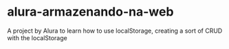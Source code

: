 # alura-armazenando-na-web

A project by Alura to learn how to use localStorage, creating a sort of CRUD with the localStorage